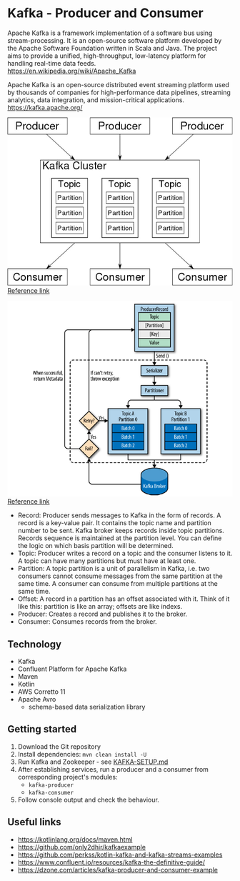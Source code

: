 # Kafka - Producer and Consumer

Apache Kafka is a framework implementation of a software bus using stream-processing. It is an open-source software platform developed by the Apache Software Foundation written in Scala and Java. The project aims to provide a unified, high-throughput, low-latency platform for handling real-time data feeds.  
<https://en.wikipedia.org/wiki/Apache_Kafka>

Apache Kafka is an open-source distributed event streaming platform used by thousands of companies for high-performance data pipelines, streaming analytics, data integration, and mission-critical applications.  
<https://kafka.apache.org/>

![Kafka architecture](./docs/800px-Overview_of_Apache_Kafka.jpg)
[Reference link](https://en.wikipedia.org/wiki/Apache_Kafka)

![Kafka guide](./docs/producer.png)
[Reference link](https://stackoverflow.com/questions/38024514/understanding-kafka-topics-and-partitions)
- Record: Producer sends messages to Kafka in the form of records. A record is a key-value pair. It contains the topic name and partition number to be sent. Kafka broker keeps records inside topic partitions. Records sequence is maintained at the partition level. You can define the logic on which basis partition will be determined.
- Topic: Producer writes a record on a topic and the consumer listens to it. A topic can have many partitions but must have at least one.
- Partition: A topic partition is a unit of parallelism in Kafka, i.e. two consumers cannot consume messages from the same partition at the same time. A consumer can consume from multiple partitions at the same time.
- Offset: A record in a partition has an offset associated with it. Think of it like this: partition is like an array; offsets are like indexs.
- Producer: Creates a record and publishes it to the broker.
- Consumer: Consumes records from the broker.

## Technology
- Kafka
- Confluent Platform for Apache Kafka
- Maven
- Kotlin
- AWS Corretto 11
- Apache Avro
    - schema-based data serialization library

## Getting started
1. Download the Git repository
2. Install dependencies: `mvn clean install -U`
3. Run Kafka and Zookeeper - see [KAFKA-SETUP.md](./KAFKA-SETUP.md)
4. After establishing services, run a producer and a consumer from corresponding project's modules:
   - `kafka-producer`
   - `kafka-consumer`
5. Follow console output and check the behaviour.

## Useful links
- https://kotlinlang.org/docs/maven.html
- https://github.com/only2dhir/kafkaexample
- https://github.com/perkss/kotlin-kafka-and-kafka-streams-examples
- https://www.confluent.io/resources/kafka-the-definitive-guide/
- https://dzone.com/articles/kafka-producer-and-consumer-example
